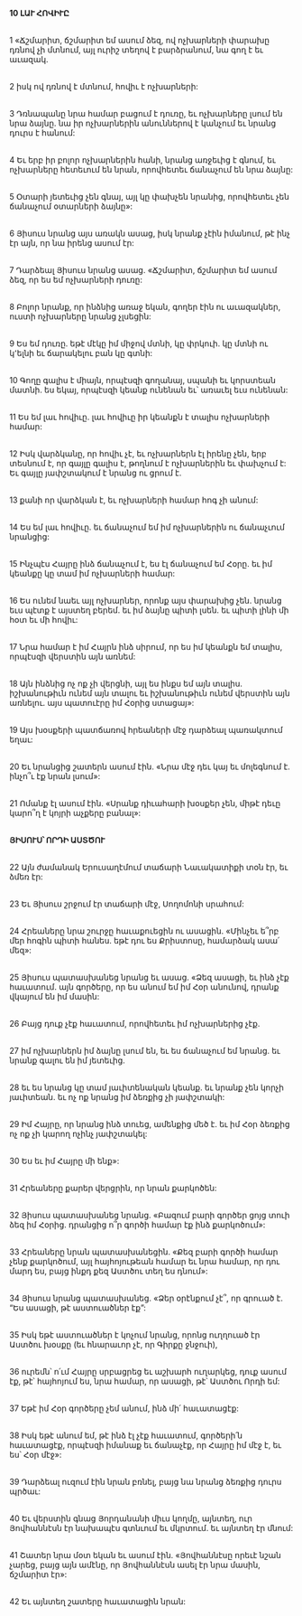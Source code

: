 **10 ԼԱՒ ՀՈՎԻՒԸ**

\
1 «Ճշմարիտ, ճշմարիտ եմ ասում ձեզ, ով ոչխարների փարախը դռնով չի մտնում, այլ ուրիշ տեղով է բարձրանում, նա գող է եւ աւազակ.

\
2 իսկ ով դռնով է մտնում, հովիւ է ոչխարների:

\
3 Դռնապանը նրա համար բացում է դուռը, եւ ոչխարները լսում են նրա ձայնը. նա իր ոչխարներին անուններով է կանչում եւ նրանց դուրս է հանում:

\
4 Եւ երբ իր բոլոր ոչխարներին հանի, նրանց առջեւից է գնում, եւ ոչխարները հետեւում են նրան, որովհետեւ ճանաչում են նրա ձայնը:

\
5 Օտարի յետեւից չեն գնայ, այլ կը փախչեն նրանից, որովհետեւ չեն ճանաչում օտարների ձայնը»:

\
6 Յիսուս նրանց այս առակն ասաց, իսկ նրանք չէին իմանում, թէ ինչ էր այն, որ նա իրենց ասում էր:

\
7 Դարձեալ Յիսուս նրանց ասաց. «Ճշմարիտ, ճշմարիտ եմ ասում ձեզ, որ ես եմ ոչխարների դուռը:

\
8 Բոլոր նրանք, որ ինձնից առաջ եկան, գողեր էին ու աւազակներ, ուստի ոչխարները նրանց չլսեցին:

\
9 Ես եմ դուռը. եթէ մէկը իմ միջով մտնի, կը փրկուի. կը մտնի ու կ՚ելնի եւ ճարակելու բան կը գտնի:

\
10 Գողը գալիս է միայն, որպէսզի գողանայ, սպանի եւ կորստեան մատնի. ես եկայ, որպէսզի կեանք ունենան եւ՝ առաւել եւս ունենան:

\
11 Ես եմ լաւ հովիւը. լաւ հովիւը իր կեանքն է տալիս ոչխարների համար:

\
12 Իսկ վարձկանը, որ հովիւ չէ, եւ ոչխարներն էլ իրենը չեն, երբ տեսնում է, որ գայլը գալիս է, թողնում է ոչխարներին եւ փախչում է: Եւ գայլը յափշտակում է նրանց ու ցրում է.

\
13 քանի որ վարձկան է, եւ ոչխարների համար հոգ չի անում:

\
14 Ես եմ լաւ հովիւը. եւ ճանաչում եմ իմ ոչխարներին ու ճանաչւում նրանցից:

\
15 Ինչպէս Հայրը ինձ ճանաչում է, ես էլ ճանաչում եմ Հօրը. եւ իմ կեանքը կը տամ իմ ոչխարների համար:

\
16 Ես ունեմ նաեւ այլ ոչխարներ, որոնք այս փարախից չեն. նրանց եւս պէտք է այստեղ բերեմ. եւ իմ ձայնը պիտի լսեն. եւ պիտի լինի մի հօտ եւ մի հովիւ:

\
17 Նրա համար է իմ Հայրն ինձ սիրում, որ ես իմ կեանքն եմ տալիս, որպէսզի վերստին այն առնեմ:

\
18 Այն ինձնից ոչ ոք չի վերցնի, այլ ես ինքս եմ այն տալիս. իշխանութիւն ունեմ այն տալու եւ իշխանութիւն ունեմ վերստին այն առնելու. այս պատուէրը իմ Հօրից ստացայ»:

\
19 Այս խօսքերի պատճառով հրեաների մէջ դարձեալ պառակտում եղաւ:

\
20 Եւ նրանցից շատերն ասում էին. «Նրա մէջ դեւ կայ եւ մոլեգնում է. ինչո՞ւ էք նրան լսում»:

\
21 Ոմանք էլ ասում էին. «Սրանք դիւահարի խօսքեր չեն, միթէ դեւը կարո՞ղ է կոյրի աչքերը բանալ»:

\
**ՅԻՍՈՒՍ՝ ՈՐԴԻ ԱՍՏԾՈՒ**

\
 22 Այն ժամանակ Երուսաղէմում տաճարի Նաւակատիքի տօն էր, եւ ձմեռ էր:

\
 23 Եւ Յիսուս շրջում էր տաճարի մէջ, Սողոմոնի սրահում:

\
 24 Հրեաները նրա շուրջը հաւաքուեցին ու ասացին. «Մինչեւ ե՞րբ մեր հոգին պիտի հանես. եթէ դու ես Քրիստոսը, համարձակ ասա՛ մեզ»:

\
 25 Յիսուս պատասխանեց նրանց եւ ասաց. «Ձեզ ասացի, եւ ինձ չէք հաւատում. այն գործերը, որ ես անում եմ իմ Հօր անունով, դրանք վկայում են իմ մասին:

\
 26 Բայց դուք չէք հաւատում, որովհետեւ իմ ոչխարներից չէք.

\
 27 իմ ոչխարներն իմ ձայնը լսում են, եւ ես ճանաչում եմ նրանց. եւ նրանք գալու են իմ յետեւից.

\
 28 եւ ես նրանց կը տամ յաւիտենական կեանք. եւ նրանք չեն կորչի յաւիտեան. եւ ոչ ոք նրանց իմ ձեռքից չի յափշտակի:

\
 29 Իմ Հայրը, որ նրանց ինձ տուեց, ամենքից մեծ է. եւ իմ Հօր ձեռքից ոչ ոք չի կարող ոչինչ յափշտակել:

\
 30 Ես եւ իմ Հայրը մի ենք»:

\
31 Հրեաները քարեր վերցրին, որ նրան քարկոծեն:

\
32 Յիսուս պատասխանեց նրանց. «Բազում բարի գործեր ցոյց տուի ձեզ իմ Հօրից. դրանցից ո՞ր գործի համար էք ինձ քարկոծում»:

\
33 Հրեաները նրան պատասխանեցին. «Քեզ բարի գործի համար չենք քարկոծում, այլ հայհոյութեան համար եւ նրա համար, որ դու մարդ ես, բայց ինքդ քեզ Աստծու տեղ ես դնում»:

\
34 Յիսուս նրանց պատասխանեց. «Ձեր օրէնքում չէ՞, որ գրուած է. “Ես ասացի, թէ աստուածներ էք”:

\
35 Իսկ եթէ աստուածներ է կոչում նրանց, որոնց ուղղուած էր Աստծու խօսքը (եւ հնարաւոր չէ, որ Գիրքը ջնջուի),

\
36 ուրեմն՝ ո՛ւմ Հայրը սրբացրեց եւ աշխարհ ուղարկեց, դուք ասում էք, թէ՝ հայհոյում ես, նրա համար, որ ասացի, թէ՝ Աստծու Որդի եմ:

\
37 Եթէ իմ Հօր գործերը չեմ անում, ինձ մի՛ հաւատացէք:

\
38 Իսկ եթէ անում եմ, թէ ինձ էլ չէք հաւատում, գործերի՛ն հաւատացէք, որպէսզի իմանաք եւ ճանաչէք, որ Հայրը իմ մէջ է, եւ ես՝ Հօր մէջ»:

\
39 Դարձեալ ուզում էին նրան բռնել, բայց նա նրանց ձեռքից դուրս պրծաւ:

\
40 Եւ վերստին գնաց Յորդանանի միւս կողմը, այնտեղ, ուր Յովհաննէսն էր նախապէս գտնւում եւ մկրտում. եւ այնտեղ էր մնում:

\
41 Շատեր նրա մօտ եկան եւ ասում էին. «Յովհաննէսը որեւէ նշան չարեց, բայց այն ամէնը, որ Յովհաննէսն ասել էր նրա մասին, ճշմարիտ էր»:

\
42 Եւ այնտեղ շատերը հաւատացին նրան:
